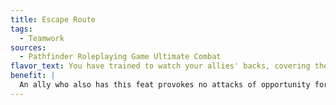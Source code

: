 ```yaml
---
title: Escape Route
tags:
  - Teamwork
sources:
  - Pathfinder Roleplaying Game Ultimate Combat
flavor_text: You have trained to watch your allies' backs, covering them as they make tactical withdraws.
benefit: |
  An ally who also has this feat provokes no attacks of opportunity for moving through squares adjacent to you or within your space.
---
```


